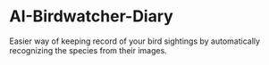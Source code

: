 # AI-Birdwatcher-Diary
Easier way of keeping record of your bird sightings by automatically recognizing the species from their images.
